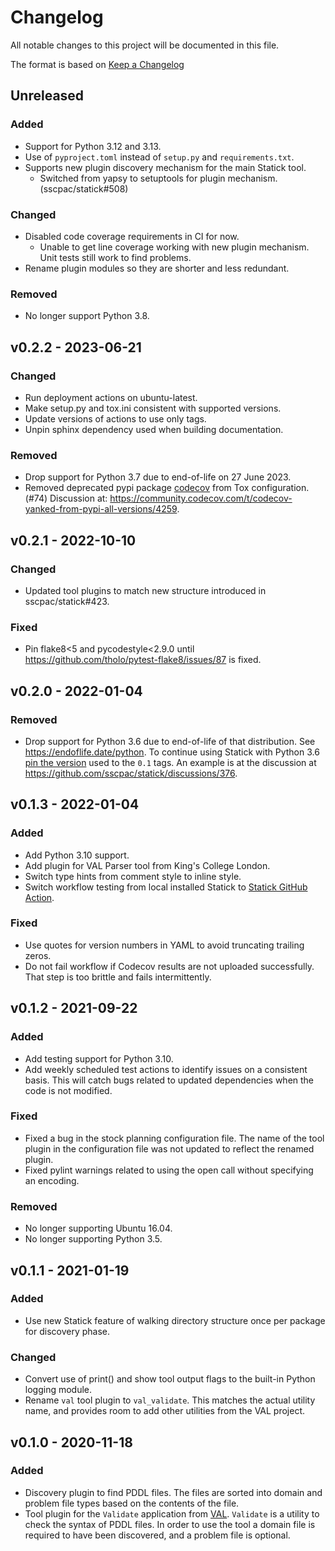 # Changelog

All notable changes to this project will be documented in this file.

The format is based on [Keep a Changelog](https://keepachangelog.com/en/1.0.0/)

## Unreleased

### Added

- Support for Python 3.12 and 3.13.
- Use of `pyproject.toml` instead of `setup.py` and `requirements.txt`.
- Supports new plugin discovery mechanism for the main Statick tool.
  - Switched from yapsy to setuptools for plugin mechanism. (sscpac/statick#508)

### Changed

- Disabled code coverage requirements in CI for now.
  - Unable to get line coverage working with new plugin mechanism.
    Unit tests still work to find problems.
- Rename plugin modules so they are shorter and less redundant.

### Removed

- No longer support Python 3.8.

## v0.2.2 - 2023-06-21

### Changed

- Run deployment actions on ubuntu-latest.
- Make setup.py and tox.ini consistent with supported versions.
- Update versions of actions to use only tags.
- Unpin sphinx dependency used when building documentation.

### Removed

- Drop support for Python 3.7 due to end-of-life on 27 June 2023.
- Removed deprecated pypi package [codecov](https://github.com/codecov/codecov-python) from Tox configuration. (#74)
  Discussion at: <https://community.codecov.com/t/codecov-yanked-from-pypi-all-versions/4259>.

## v0.2.1 - 2022-10-10

### Changed

- Updated tool plugins to match new structure introduced in sscpac/statick#423.

### Fixed

- Pin flake8<5 and pycodestyle<2.9.0 until <https://github.com/tholo/pytest-flake8/issues/87> is fixed.

## v0.2.0 - 2022-01-04

### Removed

- Drop support for Python 3.6 due to end-of-life of that distribution.
  See <https://endoflife.date/python>.
  To continue using Statick with Python 3.6 [pin the version](https://pip.pypa.io/en/stable/user_guide/)
  used to the `0.1` tags.
  An example is at the discussion at <https://github.com/sscpac/statick/discussions/376>.

## v0.1.3 - 2022-01-04

### Added

- Add Python 3.10 support.
- Add plugin for VAL Parser tool from King's College London.
- Switch type hints from comment style to inline style.
- Switch workflow testing from local installed Statick to
  [Statick GitHub Action](https://github.com/sscpac/statick-action).

### Fixed

- Use quotes for version numbers in YAML to avoid truncating trailing zeros.
- Do not fail workflow if Codecov results are not uploaded successfully.
  That step is too brittle and fails intermittently.

## v0.1.2 - 2021-09-22

### Added

- Add testing support for Python 3.10.
- Add weekly scheduled test actions to identify issues on a consistent basis.
  This will catch bugs related to updated dependencies when the code is not modified.

### Fixed

- Fixed a bug in the stock planning configuration file.
  The name of the tool plugin in the configuration file was not updated to reflect the renamed plugin.
- Fixed pylint warnings related to using the open call without specifying an encoding.

### Removed

- No longer supporting Ubuntu 16.04.
- No longer supporting Python 3.5.

## v0.1.1 - 2021-01-19

### Added

- Use new Statick feature of walking directory structure once per package for discovery phase.

### Changed

- Convert use of print() and show tool output flags to the built-in Python logging module.
- Rename `val` tool plugin to `val_validate`.
  This matches the actual utility name, and provides room to add other utilities from the VAL project.

## v0.1.0 - 2020-11-18

### Added

- Discovery plugin to find PDDL files.
  The files are sorted into domain and problem file types based on the contents of the file.
- Tool plugin for the `Validate` application from
  [VAL](https://github.com/KCL-Planning/VAL/tree/master/applications#validate).
  `Validate` is a utility to check the syntax of PDDL files.
  In order to use the tool a domain file is required to have been discovered, and a problem file is optional.
